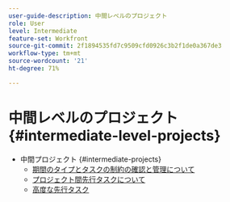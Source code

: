```yaml
---
user-guide-description: 中間レベルのプロジェクト
role: User
level: Intermediate
feature-set: Workfront
source-git-commit: 2f1894535fd7c9509cfd0926c3b2f1de0a367de3
workflow-type: tm+mt
source-wordcount: '21'
ht-degree: 71%

---
```



# 中間レベルのプロジェクト {#intermediate-level-projects}

+ 中間プロジェクト {#intermediate-projects}
   + [期間のタイプとタスクの制約の確認と管理について](/help/manage-work/intermediate-projects/understand-and-manage-duration-types-and-task-constraints.md)
   + [プロジェクト間先行タスクについて](/help/manage-work/intermediate-projects/understand-cross-project-predecessors.md)
   + [高度な先行タスク](/help/manage-work/intermediate-projects/advanced-predecessors.md)

